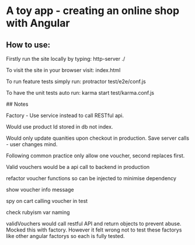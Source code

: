 # A toy app - creating an online shop with Angular

## How to use:

Firstly run the site locally by typing:
  http-server ./

To visit the site in your browser visit:
  index.html

To run feature tests simply run:
  protractor test/e2e/conf.js

To have the unit tests auto run:
  karma start test/karma.conf.js

## Notes

Factory - Use service instead to call RESTful api.

Would use product Id stored in db not index.

Would only update quanities upon checkout in production. Save server calls - user changes mind.

Following common practice only allow one voucher, second replaces first.

Valid vouchers would be a api call to backend in production

refactor voucher functions so can be injected to minimise dependency

show voucher info message

spy on cart calling voucher in test

check rubyism var naming

validVouchers would call restful API and return objects to prevent abuse. Mocked this with factory. However it felt wrong not to test these factorys like other angular factorys so each is fully tested.
